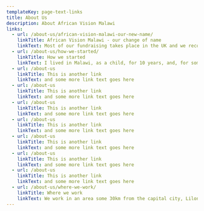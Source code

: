 ```yaml
---
templateKey: page-text-links
title: About Us
description: About African Vision Malawi
links:
  - url: /about-us/african-vision-malawi-our-new-name/
    linkTitle: African Vision Malawi - our change of name
    linkText: Most of our fundraising takes place in the UK and we recognize we need to have a more memorable name which people can identify with .. one which will express our vision for the people of Malawi.
  - url: /about-us/how-we-started/
    linkTitle: How we started
    linkText: I lived in Malawi, as a child, for 10 years, and, for some time, had wanted to go back. I didn’t, however, want to return to Malawi as a tourist. I had been supporting a charity called “Child Survival in Malawi” for some years and contacted them to see if anything could be done to help while I was there
  - url: /about-us
    linkTitle: This is another link
    linkText: and some more link text goes here
  - url: /about-us
    linkTitle: This is another link
    linkText: and some more link text goes here
  - url: /about-us
    linkTitle: This is another link
    linkText: and some more link text goes here
  - url: /about-us
    linkTitle: This is another link
    linkText: and some more link text goes here
  - url: /about-us
    linkTitle: This is another link
    linkText: and some more link text goes here
  - url: /about-us
    linkTitle: This is another link
    linkText: and some more link text goes here
  - url: /about-us
    linkTitle: This is another link
    linkText: and some more link text goes here
  - url: /about-us/where-we-work/
    linkTitle: Where we work
    linkText: We work in an area some 30km from the capital city, Lilongwe which is 400km squared and with 45,000 population.
---
```

